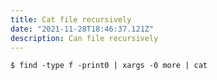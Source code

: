 ```yaml
---
title: Cat file recursively
date: "2021-11-28T18:46:37.121Z"
description: Can file recursively
---
```


```
$ find -type f -print0 | xargs -0 more | cat
```
